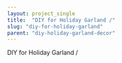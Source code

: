 ```yaml
---
layout: project_single
title:  "DIY for Holiday Garland /"
slug: "diy-for-holiday-garland"
parent: "diy-holiday-garland-decor"
---
```

DIY for Holiday Garland /